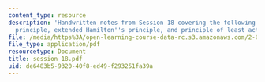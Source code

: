 ```yaml
---
content_type: resource
description: 'Handwritten notes from Session 18 covering the following topics: D''Alembert''s
  principle, extended Hamilton''s principle, and principle of least action.'
file: /media/https%3A/open-learning-course-data-rc.s3.amazonaws.com/2-032-dynamics-fall-2004/de6483b5932040f8ed49f293251fa39a_session_18.pdf
file_type: application/pdf
resourcetype: Document
title: session_18.pdf
uid: de6483b5-9320-40f8-ed49-f293251fa39a
---
```

